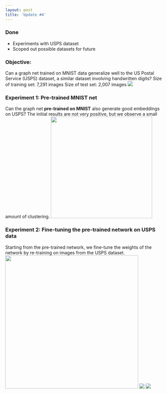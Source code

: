 ```yaml
---
layout: post
title: 'Update #4'
---
```

### Done
  * Experiments with USPS dataset
  * Scoped out possible datasets for future

### Objective:
Can a graph net trained on MNIST data generalize well to the US Postal Service (USPS) dataset, a similar dataset involving handwritten digits?
Size of training set: 7,291 images
Size of test set: 2,007 images
<img src="{{ site.baseurl }}/public/update_4/digits.png">

### Experiment 1: Pre-trained MNIST net
Can the graph net __pre-trained on MNIST__ also generate good embeddings on USPS? 
The initial results are not very positive, but we observe a small amount of clustering.
<img src="{{ site.baseurl }}/public/update_4/lousy_net.png" width="320" class="center">

### Experiment 2: Fine-tuning the pre-trained network on USPS data
Starting from the pre-trained network, we fine-tune the weights of the network by re-training on images from the USPS dataset.
<img src="{{ site.baseurl }}/public/update_4/fine_tuning.png" width="420" class="center">
<img src="{{ site.baseurl }}/public/update_4/results_table.png">
<img src="{{ site.baseurl }}/public/update_4/usps_emb_plot.png">


